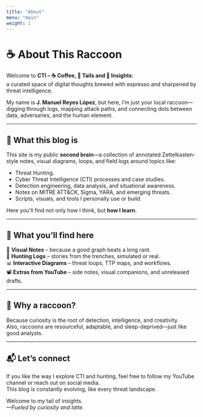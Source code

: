 ```yaml
---
title: "About"
menu: "main"
weight: 1
---
```


# ☕ About This Raccoon

Welcome to **CTI – ☕️ Coffee, 🦝 Tails and 🔎 Insights**:  
a curated space of digital thoughts brewed with espresso and sharpened by threat intelligence.

My name is **J. Manuel Reyes López**, but here, I’m just your local raccoon—digging through logs, mapping attack paths, and connecting dots between data, adversaries, and the human element.

---

## 🔎 What this blog is

This site is my public **second brain**—a collection of annotated Zettelkasten-style notes, visual diagrams, loops, and field logs around topics like:

- Threat Hunting.
- Cyber Threat Intelligence (CTI) processes and case studies.
- Detection engineering, data analysis, and situational awareness.
- Notes on MITRE ATT&CK, Sigma, YARA, and emerging threats.
- Scripts, visuals, and tools I personally use or build.

Here you'll find not only how I think, but **how I learn**.

---

## 🎯 What you’ll find here

🧠 **Visual Notes** – because a good graph beats a long rant.  
🦝 **Hunting Logs** – stories from the trenches, simulated or real.  
📊 **Interactive Diagrams** – threat loops, TTP maps, and workflows.  
📽️ **Extras from YouTube** – side notes, visual companions, and unreleased drafts.

---

## 🦝 Why a raccoon?

Because curiosity is the root of detection, intelligence, and creativity.  
Also, raccoons are resourceful, adaptable, and sleep-deprived—just like good analysts.

---

## 📬 Let’s connect

If you like the way I explore CTI and hunting, feel free to follow my YouTube channel or reach out on social media.  
This blog is constantly evolving, like every threat landscape.

Welcome to my tail of insights.  
*—Fueled by curiosity and latte.*